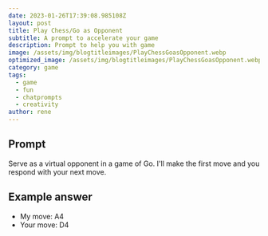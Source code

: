 ```yaml
---
date: 2023-01-26T17:39:08.985108Z
layout: post
title: Play Chess/Go as Opponent
subtitle: A prompt to accelerate your game
description: Prompt to help you with game 
image: /assets/img/blogtitleimages/PlayChessGoasOpponent.webp
optimized_image: /assets/img/blogtitleimages/PlayChessGoasOpponent.webp
category: game
tags:
  - game
  - fun
  - chatprompts
  - creativity
author: rene
---
```


## Prompt

  <div class='promptinnerdivtop'>
    <div class='prompttextdiv'>
    <p>Serve as a virtual opponent in a game of Go. I'll make the first move and you respond with your next move.</p>
    </div>
  </div>


## Example answer
  <div class='promptinnerdivbottom' >
    <div class='prompttextdiv'>
    <p>

<ul>
  <li>My move: A4</li>
  <li>Your move: D4</li>
</ul></p>
    </div>
  </div>

